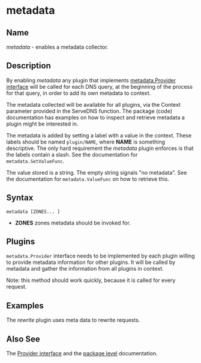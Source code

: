 # metadata

## Name

*metadata* - enables a metadata collector.

## Description

By enabling *metadata* any plugin that implements [metadata.Provider
interface](https://godoc.org/github.com/fdurand/coredns/plugin/metadata#Provider) will be called for
each DNS query, at the beginning of the process for that query, in order to add its own metadata to
context.

The metadata collected will be available for all plugins, via the Context parameter provided in the
ServeDNS function. The package (code) documentation has examples on how to inspect and retrieve
metadata a plugin might be interested in.

The metadata is added by setting a label with a value in the context. These labels should be named
`plugin/NAME`, where **NAME** is something descriptive. The only hard requirement the *metadata*
plugin enforces is that the labels contain a slash. See the documentation for
`metadata.SetValueFunc`.

The value stored is a string. The empty string signals "no metadata". See the documentation for
`metadata.ValueFunc` on how to retrieve this.

## Syntax

~~~
metadata [ZONES... ]
~~~

* **ZONES** zones metadata should be invoked for.

## Plugins

`metadata.Provider` interface needs to be implemented by each plugin willing to provide metadata
information for other plugins. It will be called by metadata and gather the information from all
plugins in context.

Note: this method should work quickly, because it is called for every request.

## Examples

The *rewrite* plugin uses meta data to rewrite requests.

## Also See

The [Provider interface](https://godoc.org/github.com/fdurand/coredns/plugin/metadata#Provider) and
the [package level](https://godoc.org/github.com/fdurand/coredns/plugin/metadata) documentation.
